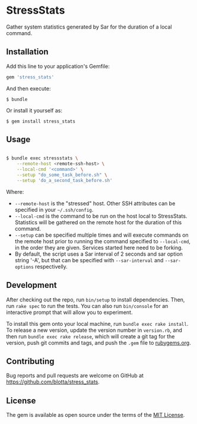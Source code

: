 # StressStats

Gather system statistics generated by Sar for the duration of a local command.

## Installation

Add this line to your application's Gemfile:

```ruby
gem 'stress_stats'
```

And then execute:

    $ bundle

Or install it yourself as:

    $ gem install stress_stats

## Usage

```sh

$ bundle exec stressstats \
    --remote-host <remote-ssh-host> \
    --local-cmd '<command>' \
    --setup "do_some_task_before.sh" \
    --setup 'do_a_second_task_before.sh'

```



Where:

- `--remote-host` is the "stressed" host. Other SSH attributes can be specified in your `~/.ssh/config`.
- `--local-cmd` is the command to be run on the host local to StressStats. Statistics will be gathered on the remote host for the duration of this command.
- `--setup` can be specified multiple times and will execute commands on the remote host prior to running the command specified to `--local-cmd`, in the order they are given. Services started here need to be forking.
- By default, the script uses a Sar interval of 2 seconds and sar option string '-A', but that can be specified with `--sar-interval` and `--sar-options` respectivelly.

## Development

After checking out the repo, run `bin/setup` to install dependencies. Then, run `rake spec` to run the tests. You can also run `bin/console` for an interactive prompt that will allow you to experiment.

To install this gem onto your local machine, run `bundle exec rake install`. To release a new version, update the version number in `version.rb`, and then run `bundle exec rake release`, which will create a git tag for the version, push git commits and tags, and push the `.gem` file to [rubygems.org](https://rubygems.org).

## Contributing

Bug reports and pull requests are welcome on GitHub at https://github.com/blotta/stress_stats.

## License

The gem is available as open source under the terms of the [MIT License](https://opensource.org/licenses/MIT).
